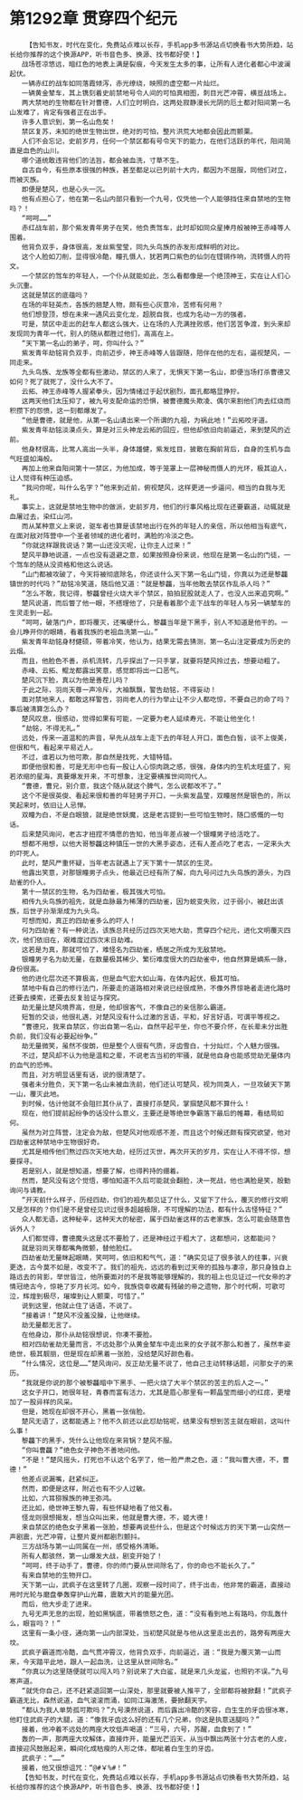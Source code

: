 # 第1292章 贯穿四个纪元
        【告知书友，时代在变化，免费站点难以长存，手机app多书源站点切换看书大势所趋，站长给你推荐的这个换源APP，听书音色多、换源、找书都好使！】
       战场苍凉悠远，暗红色的地表上满是裂痕，今天发生太多的事，让所有人进化者都心中波澜起伏。
       一辆赤红的战车如同落霞倾泻，赤光缭绕，映照的虚空都一片灿烂。
       一辆黄金辇车，其上镌刻着史前禁地号令人间的可怕真相图，刺目光芒冲霄，横亘战场上。
       两大禁地的生物都在针对曹德，人们立时明白，这两处寂静漫长光阴的厄土都对阳间第一名山发难了，肯定有强者正在出手。
       许多人意识到，第一名山危矣！
       禁区复苏，未知的绝世生物出世，绝对的可怕，整片洪荒大地都会因此而颤栗。
       人们不会忘记，史前岁月，任何一个禁区都有号令天下的能力，在他们活跃的年代，阳间简直是血色的山川。
       哪个道统敢违背他们的法旨，都会被血洗，寸草不生。
       自古自今，有些原本很强的种族，甚至都足以已列前十大内，都因为不屈服，同他们对立，而被灭族。
       即便是楚风，也是心头一沉。
       他有点担心了，他在第一名山内部只看到一个九号，仅凭他一个人能够挡住来自禁地的生物吗？！
       “呵呵……”
       赤红战车前，那个紫发青年男子在笑，他负责驾车，此时却如同众星捧月般被神王赤峰等人围着。
       他背负双手，身体很高，发丝紫莹莹，同九头鸟族的赤发形成鲜明的对比。
       这个人脸如刀削，显得很冷酷，瞳孔慑人，犹若两口紫色的仙剑在铿锵作响，流转慑人的符文。
       一个禁区的驾车的年轻人，一个仆从就能如此，怎么看都像是一个绝顶神王，实在让人们心头沉重。
       这就是禁区的底蕴吗？
       在场的年轻英杰，各族的翘楚人物，颇有些心灰意冷，苦修有何用？
       他们想登顶，想在未来一遇风云变化龙，超脱自我，也成为名动一方的强者。
       可是，禁区中走出的赶车人都这么强大，让在场的人充满挫败感，他们苦苦争渡，到头来却发现同为青年一代，别人的随从都胜过他们，高高在上。
       “天下第一名山的弟子，呵，你叫什么？”
       紫发青年劫铭背负双手，向前迈步，神王赤峰等人皆跟随，陪伴在他的左右，逼视楚风，一同走来。
       九头鸟族、龙族等全都有些激动，禁区的人来了，无惧天下第一名山，即便当场打杀曹德又如何？死了就死了，没什么大不了。
       云拓、神王赤峰等人握紧拳头，因为情绪过于起伏剧烈，面孔都略显狰狞。
       这两天他们太压抑了，被九号支配命运的恐惧，被曹德魔头欺凌、偶尔来割他们肉去红烧而积攒下的怨愤，这一刻都爆发了。
       “他是曹德，就是他，从第一名山请出来一个所谓的九祖，为祸此地！”云拓咬牙道。
       紫发青年劫铭淡漠点头，算是对三头神龙云拓的回应，但他却依旧向前逼近，来到楚风的近前。
       他身材很高，比常人高出一头半，身体雄健，紫发炫目，披散在胸前背后，自身的生机与血气旺盛如海般。
       再加上他来自阳间第十一禁区，为他加成，等于笼罩上一层神秘而慑人的光环，极其迫人，让人觉得有种压迫感。
       “我问你呢，叫什么名字？”他来到近前，俯视楚风，这样更进一步逼问，相当的自我与无礼。
       事实上，这就是禁地生物中的做派，史前岁月，他们的行事风格比现在还要霸道，动辄就是血屠过去，染红山河。
       而从某种意义上来说，驱车者也算是该禁地出行在外的年轻人的亲信，所以他相当有底气，在面对敌对阵营中一个圣者领域的进化者时，满脸的冷淡之色。
       “你就这样跟我说话？第一山还没灭呢，让你主人过来！”
       楚风平静地说道，一点也没有退避之意，如果按照身份来说，他现在是第一名山的门徒，一个驾车的随从没资格和他这么说话。
       “山门都被攻破了，今天将被彻底除名，你还谈什么天下第一名山门徒，你真以为还是黎龘镇世的时代吗？”劫铭冷笑道，随后他又道：“就是黎龘，当年他敢去禁区作乱杀人吗？”
       “怎么不敢，我记得，黎龘曾经火烧大半个禁区，拍拍屁股就走人了，也没人出来追究啊。”
       楚风说道，而后瞥了他一眼，不搭理他了，只是看着那个走下战车的年轻人与另一辆辇车的生灵走到一起。
       “呵呵，破落门户，即将覆灭，还嘴硬什么，黎龘当年是下黑手，别人不知道是他干的。一会儿睁开你的眼睛，看着我族的老祖血洗第一山。”
       紫发青年劫铭身材健硕，带着冷笑，他认为，结果无需去猜测，第一名山注定要成为历史的云烟。
       而且，他脸色不善，杀机流转，几乎探出了一只手掌，就要将楚风拎过去，想要动粗了。
       赤峰、云拓、鲲龙都露出笑意，感觉即将出一口恶气。
       楚风沉下脸，真以为他是善茬儿吗？
       于此之际，羽尚天尊一声冷斥，大袖飘飘，警告劫铭，不得妄动！
       面对禁地来人，都敢这样警告，羽尚老人的行为举止让不少人都吃惊，不要自己的命了吗？事后被清算怎么办？
       楚风叹息，很感动，觉得如果有可能，一定要为老人延续寿元，不能让他坐化！
       “劫铭，不得无礼。”
       远处，传来一道温和的声音，早先从战车上走下去的年轻人开口，面色白皙，谈不上俊美，但很和气，看起来平易近人。
       不过，谁若以为他可欺，那自然是找死，大错特错。
       即便他很和善，可是无形中也有一股让人心惊肉跳之感，很强，身体内的生机太旺盛了，宛若浓缩的星海，真要爆发开来，不可想象，注定要横推世间同代人。
       “曹德，曹兄，别介意，我这个随从就这个脾气，怎么说都改不了。”
       这个不是很英俊、看起来很和善的年轻男子开口，一头紫发晶莹，双瞳居然是银色的，所以笑起来时，依旧让人忌惮。
       双瞳为白，不是白眼狼，就是绝世妖魔，这是老古提到一些可怕生物时，随口感慨的一句话。
       后来楚风询问，老古才扭捏不情愿的告知，他当年差点被一个银瞳男子给活吃了。
       想都不用想，以他大哥黎龘这种镇压一世的大黑手姿态，还有人差点吃了老古，一定来头大的吓死人。
       此时，楚风严重怀疑，当年老古就遇上了天下第十一禁区的生灵。
       他露出笑意，对那银瞳男子点头，他最近已经有所了解，向九号问过九头鸟族的源头，为四劫雀的仆人。
       第十一禁区的生物，名为四劫雀，极其强大可怕。
       相传九头鸟族的祖先，就是血脉最为稀薄的四劫雀，因为蜕变失败，过于弱小，被赶出该族，后世子孙渐渐成为九头鸟。
       可想而知，真正的四劫雀多么的吓人！
       何为四劫雀？有一种说法，该族总共经历过四次天地大劫，贯穿四个纪元，进化文明覆灭四次，他们依旧在，艰难度过四次末日劫难。
       这若是为真，那就可怕了，难怪名为四劫雀，栖居之所成为无敌禁地。
       银瞳男子名为劫无量，在数量极其稀少、繁衍难度很大的四劫雀中，他自然算是嫡系一脉，身份很高。
       他的进化层次还不算极高，但是血气宏大如山海，在体内起伏，极其可怕。
       禁地中有自己的修行法门，所要走的道路相对来说已经很成熟，不像外界惊艳者走进化路时还要去摸索，还要去反复验证与探究。
       劫无量比楚风境界高，但是，他却很客气，不像自己的亲信那么霸道。
       短暂的交谈，他很礼遇，对楚风没有什么过激的言语，平和，好言好语，可谓平等视之。
       “曹德兄，我来自禁区，你出自第一名山，自然平起平坐，你也不要介怀，在长辈未分出胜负前，我们没有必要起纷争。”
       劫无量微笑，虽然不俊朗，但是整个人很有气质，牙齿雪白，十分灿烂，个人魅力很强。
       不过，楚风却不认为他是温和之辈，不说老古当初的牢骚，就是他自身也能感觉劫无量体内的血气的恐怖。
       而且，对方明显话里有话，说的很清楚了。
       强者未分胜负，天下第一名山未被血洗前，他们还认可楚风，视为同类人，一旦攻破天下第一山，覆灭此地。
       到时候，估计他就不会阻拦其仆从了，直接打杀楚风，掌掴楚风都不算什么！
       现在，他们提前起纷争的话没什么意义，主要还是等绝世争霸落下最后的帷幕，看结局如何。
       虽然为对立阵营，注定会为敌，但楚风对他观感不差，而且这个时候还颇有探究欲望，他对四劫雀这种禁地中生物很好奇。
       尤其是相传他们熬过四次天地大劫，经历过灭世，再次开天的岁月，实在让人不得不惊，想要探寻。
       若是别人，就是想知道，想要了解，也得矜持的绷着。
       然而，楚风没有这个觉悟，哪怕知道不久后可能就会翻脸，决一死战，他也满脸是笑，殷勤询问与请教。
       “开天前什么样子，历经四劫，你们的祖先都见证了什么，又留下了什么，覆灭的修行文明又是怎样的？你们是不是曾经见识过很多超越极限，不可理解的功法，都有什么古怪特征？”
       众人都无语，这种秘辛，这种天大的秘密，属于四劫雀这样的古老家族，怎么可能会随意告诉外人？
       人们都觉得，曹德魔头这是忒不要脸了，还是神经过于粗大了，这都想问，这都能问？
       就是羽尚天尊都嘴角微颤，替他脸红。
       四劫雀劫无量眯起眼睛，笑呵呵，依旧和和气气，道：“确实见证了很多骇人的往事，兴衰更迭，古今莫不如是，改变不了。我们的祖先，远远的看到过天帝的孤独与凄凉，那只身独自上路远去的背影，举世皆泣，他所要面对的不是我等能够理解的，我的祖上也见证过一代女帝的才情冠绝古今，惊艳了岁月长河。如今，我族侥幸收藏有残破的帝之遗物，那个时代啊，可歌可泣，辉煌到极尽，璀璨到让人颤栗，可惜了。”
       说到这里，他就止住了话语，不说了。
       “接着讲！”楚风不没羞没臊，让他继续。
       劫无量都无言了。
       在他身边，那仆从劫铭很想说，你凑不要脸。
       相对四劫雀劫无量而言，不远处那个从黄金辇车中走出来的女子就不那么和善了，虽然丰姿绝世，极其靓丽，但是现在却黑着一张脸，没给楚风好颜色看。
       “什么情况，这位是……”楚风询问，反正劫无量不说了，他自己主动转移话题，问那女子的来历。
       “我就是你说的那个被黎龘暗中下黑手、一把火烧了大半个禁区的苦主的后人之一。”
       这女子开口，她很年轻，青春而富有活力，尤其是眉心那里有一颗晶莹而细小的红痣，更增加了一股异样的风采。
       但是，她现在却很不开心，黑着一张俏脸。
       楚风无语了，这都能遇上？他不久前还以此怼劫铭呢，结果没有想到苦主就在眼前，这叫什么事！
       黎龘下的黑手，凭什么让他现在来背锅？楚风不服。
       “你叫曹龘？”绝色女子神色不善地问他。
       “不是！”楚风摇头，打死也不认这个名字了，他一脸严肃之色，道：“我叫曹大德，不，曹德！”
       他差点说漏嘴，赶紧纠正。
       然而，即便是这样，附近也有不少人过敏。
       比如，六耳猕猴族的神王弥鸿。
       还比如，绝世神王黎九霄，有些怀疑地看了他又看。
       怪龙则很想揭发，想当众叫出来，他就是曹大德，不，姬大德！
       来自禁区的绝色女子黑着一张脸，想要再说些什么，但是这个时候远方的天下第一山突然一声剧震，光芒冲霄，让整片夏州都剧烈颤抖。
       三方战场与第一山同属在一州，感受格外清晰。
       所有人都骇然，第一山爆发大战，剧变开始了！
       “呵呵，终于动手了，曹德，你的师门要从世间除名了，你的命也不能长久了。”
       有来自禁地的生物开口。
       天下第一山，武疯子在这里转了几圈，观察一段时间了，终于出击，他非常的霸道，直接动用时光轮与磨盘拳轰穿护山光幕，震散大片的能量光团。
       而后，他大步走了进来。
       九号无声无息的出现，脸如黑锅底，带着愤怒之色，道：“没有看到地上有路吗，你乱轰什么，眼盲吗？！”
       这里有一条小径，通向第一山内部深处，当初楚风就是与他从这里走出去的，路旁有两座大坟。
       武疯子霸道而冷酷，血气贯冲霄汉，他背负双手，向前逼近，道：“我是为覆灭第一山而来，今天踏平此地，跟人一起血洗，让这里从世间除名。”
       “你真以为这里随便就可以闯入吗？别说来了大白鲨，就是来几头龙鲨，也照钓不误。”九号寒声道。
       “就凭你自己，还不赶紧退回第一山深处，那里就要被人推平了，全部都将被掀翻！”武疯子霸道无比，森然说道，血气滚滚而涌，如同江海激荡，要掀翻天宇。
       “都认为我人单势孤可欺吗？”九号漠然说道，而后露出冷酷的笑容，白生生的牙齿很冰寒，他盯住武疯子的大腿，道：“像我牙齿这么好的还有几个兄弟，你这是执意送腿吗？”
       接着，他冲着不远处的两座大坟低声喝道：“三号，六号，苏醒，血食到了！”
       轰的一声，那两座大坟解体，直接炸开，能量光芒滔天，从当中飘出两张十分古老的人皮，直接迎风鼓胀起来，瞬间化成枯瘦的人形之体，都呲着白生生的牙齿。
       武疯子：“……”
       接着，他又很想诅咒：“@#￥%#！”
       【告知书友，时代在变化，免费站点难以长存，手机app多书源站点切换看书大势所趋，站长给你推荐的这个换源APP，听书音色多、换源、找书都好使！】